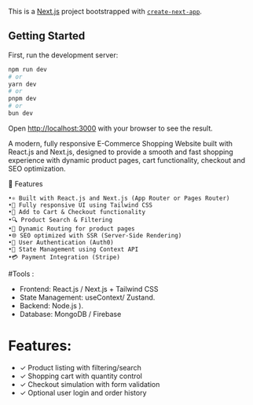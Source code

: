 This is a [Next.js](https://nextjs.org/) project bootstrapped with [`create-next-app`](https://github.com/vercel/next.js/tree/canary/packages/create-next-app).

## Getting Started

First, run the development server:

```bash
npm run dev
# or
yarn dev
# or
pnpm dev
# or
bun dev
```

Open [http://localhost:3000](http://localhost:3000) with your browser to see the result.


A modern, fully responsive E-Commerce Shopping Website built with React.js and Next.js, designed to provide a smooth and fast shopping experience with dynamic product pages, cart functionality, checkout and SEO optimization.

🚀 Features

	•⚛ Built with React.js and Next.js (App Router or Pages Router)
	•📱 Fully responsive UI using Tailwind CSS
	•🛒 Add to Cart & Checkout functionality
	•🔍 Product Search & Filtering
	•🔄 Dynamic Routing for product pages
	•🌐 SEO optimized with SSR (Server-Side Rendering)
	•🔐 User Authentication (Auth0)
	•🧮 State Management using Context API 
	•💳 Payment Integration (Stripe)

 #Tools :

 
 * Frontend: React.js / Next.js + Tailwind CSS
 * State Management: useContext/ Zustand.
* Backend: Node.js ).
* Database: MongoDB / Firebase



# Features:


* ✓ Product listing with filtering/search
* ✓ Shopping cart with quantity control
* ✓ Checkout simulation with form validation
* ✓ Optional user login and order history


